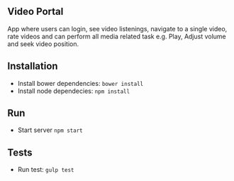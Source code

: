## Video Portal

App where users can login, see video listenings, navigate to a single video, rate videos and can perform all media related task e.g. Play, Adjust volume and seek video position.

## Installation

- Install bower dependencies: `bower install`
- Install node dependecies: `npm install`

## Run

- Start server `npm start`

## Tests

- Run test: `gulp test`


